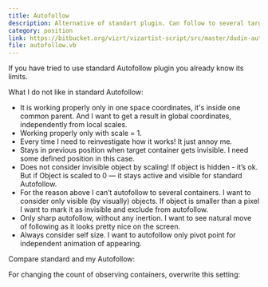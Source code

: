```yaml
---
title: Autofollow
description: Alternative of standart plugin. Can follow to several targets.
category: position
link: https://bitbucket.org/vizrt/vizartist-script/src/master/dudin-autofollow/
file: autofollow.vb
---
```


<interface-description image="autofollow-ui.png" />

If you have tried to use standard Autofollow plugin you already know its limits.

<media-image name="autofollow-plugin.png" />

What I do not like in standard Autofollow:

* It is working properly only in one space coordinates, it's inside one common parent. And I want to get a result in global coordinates, independently from local scales.
* Working properly only with scale = 1.
* Every time I need to reinvestigate how it works! It just annoy me.
* Stays in previous position when target container gets invisible. I need some defined position in this case.
* Does not consider invisible object by scaling! If object is hidden - it’s ok. But if Object is scaled to 0 — it stays active and visible for standard Autofollow.
* For the reason above I can’t autofollow to several containers. I want to consider only visible (by visually) objects. If object is smaller than a pixel I want to mark it as invisible and exclude from autofollow.
* Only sharp autofollow, without any inertion. I want to see natural move of following as it looks pretty nice on the screen.
* Always consider self size. I want to autofollow only pivot point for independent animation of appearing.

Compare standard and my Autofollow:

<media-youtube url="https://www.youtube.com/embed/au4bwUw4Vwg" />

For changing the count of observing containers, overwrite this setting:

<media-image name="autofollow-change-count.png" />

